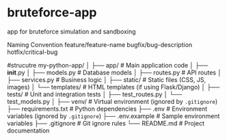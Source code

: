 # bruteforce-app
app for bruteforce simulation and sandboxing

Naming Convention 
feature/feature-name
bugfix/bug-description
hotfix/critical-bug


#strucutre 
my-python-app/
│
├── app/                     # Main application code
│   ├── __init__.py
│   ├── models.py            # Database models
│   ├── routes.py            # API routes
│   ├── services.py          # Business logic
│   ├── static/              # Static files (CSS, JS, images)
│   └── templates/           # HTML templates (if using Flask/Django)
│
├── tests/                   # Unit and integration tests
│   ├── test_routes.py
│   └── test_models.py
│
├── venv/                    # Virtual environment (ignored by `.gitignore`)
├── requirements.txt         # Python dependencies
├── .env                     # Environment variables (ignored by `.gitignore`)
├── .env.example             # Sample environment variables
├── .gitignore               # Git ignore rules
└── README.md                # Project documentation



